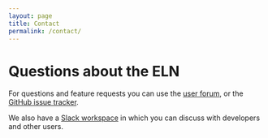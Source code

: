 ```yaml
---
layout: page
title: Contact
permalink: /contact/
---
```


# Questions about the ELN

For questions and feature requests you can use the [user forum](https://groups.google.com/g/cheminfo), or the [GitHub issue tracker](https://github.com/cheminfo/eln.epfl.ch/issues).

We also have a [Slack workspace](https://elnepflchforum.slack.com/) in which you can discuss with developers and other users.
